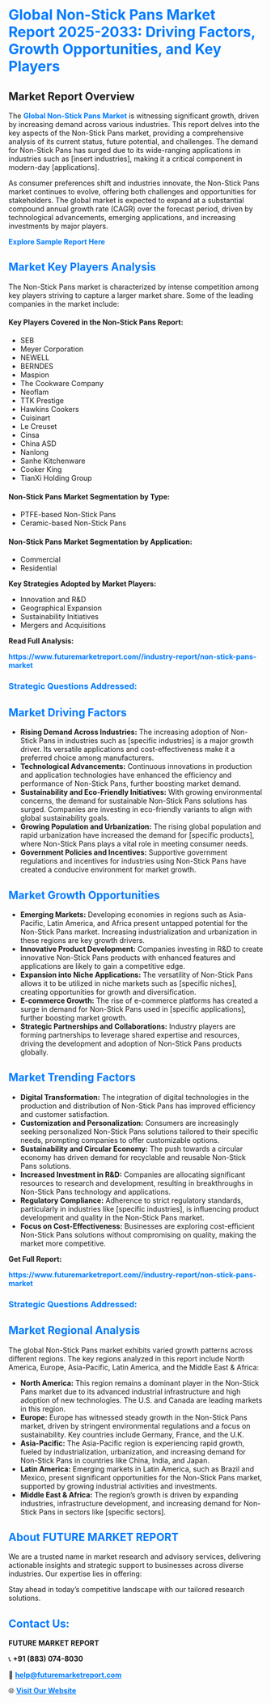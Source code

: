 <h1 style="color: #007BFF;">Global Non-Stick Pans Market Report 2025-2033: Driving Factors, Growth Opportunities, and Key Players</h1>

<section id="overview">
<h2>Market Report Overview</h2>
<p>The <a href="https://www.futuremarketreport.com//industry-report/non-stick-pans-market" style="color: #007BFF; text-decoration: none;"><strong>Global Non-Stick Pans Market</strong></a> is witnessing significant growth, driven by increasing demand across various industries. This report delves into the key aspects of the Non-Stick Pans market, providing a comprehensive analysis of its current status, future potential, and challenges. The demand for Non-Stick Pans has surged due to its wide-ranging applications in industries such as [insert industries], making it a critical component in modern-day [applications].</p>
<p>As consumer preferences shift and industries innovate, the Non-Stick Pans market continues to evolve, offering both challenges and opportunities for stakeholders. The global market is expected to expand at a substantial compound annual growth rate (CAGR) over the forecast period, driven by technological advancements, emerging applications, and increasing investments by major players.</p>
</section>

<section id="overview">
<p><a href="https://www.futuremarketreport.com//request-sample/reportId=85743" style="color: #007BFF; text-decoration: none;"><strong>Explore Sample Report Here</strong></a></p>
</section>

<section id="key-players">
<h2 style="color: #007BFF;">Market Key Players Analysis</h2>
<p>The Non-Stick Pans market is characterized by intense competition among key players striving to capture a larger market share. Some of the leading companies in the market include:</p>
<h4>Key Players Covered in the Non-Stick Pans Report:</h4>
<ul><li>SEB</li><li>Meyer Corporation</li><li>NEWELL</li><li>BERNDES</li><li>Maspion</li><li>The Cookware Company</li><li>Neoflam</li><li>TTK Prestige</li><li>Hawkins Cookers</li><li>Cuisinart</li><li>Le Creuset</li><li>Cinsa</li><li>China ASD</li><li>Nanlong</li><li>Sanhe Kitchenware</li><li>Cooker King</li><li>TianXi Holding Group</li></ul>
<h4>Non-Stick Pans Market Segmentation by Type:</h4>
<ul><li>PTFE-based Non-Stick Pans</li><li>Ceramic-based Non-Stick Pans</li></ul>

<h4>Non-Stick Pans Market Segmentation by Application:</h4>
<ul><li>Commercial</li><li>Residential</li></ul>
<p><strong>Key Strategies Adopted by Market Players:</strong></p>
<ul>
<li>Innovation and R&D</li>
<li>Geographical Expansion</li>
<li>Sustainability Initiatives</li>
<li>Mergers and Acquisitions</li>
</ul>
</section>

<section>
<p><strong>Read Full Analysis: </strong></p><a href="https://www.futuremarketreport.com//industry-report/non-stick-pans-market" style="color: #007BFF; text-decoration: none;"><strong>https://www.futuremarketreport.com//industry-report/non-stick-pans-market</strong></a>
<h3 style="color: #007BFF;">Strategic Questions Addressed:</h3>
</section>

<section id="driving-factors">
<h2 style="color: #007BFF;">Market Driving Factors</h2>
<ul>
<li><strong>Rising Demand Across Industries:</strong> The increasing adoption of Non-Stick Pans in industries such as [specific industries] is a major growth driver. Its versatile applications and cost-effectiveness make it a preferred choice among manufacturers.</li>
<li><strong>Technological Advancements:</strong> Continuous innovations in production and application technologies have enhanced the efficiency and performance of Non-Stick Pans, further boosting market demand.</li>
<li><strong>Sustainability and Eco-Friendly Initiatives:</strong> With growing environmental concerns, the demand for sustainable Non-Stick Pans solutions has surged. Companies are investing in eco-friendly variants to align with global sustainability goals.</li>
<li><strong>Growing Population and Urbanization:</strong> The rising global population and rapid urbanization have increased the demand for [specific products], where Non-Stick Pans plays a vital role in meeting consumer needs.</li>
<li><strong>Government Policies and Incentives:</strong> Supportive government regulations and incentives for industries using Non-Stick Pans have created a conducive environment for market growth.</li>
</ul>
</section>

<section id="growth-opportunities">
<h2 style="color: #007BFF;">Market Growth Opportunities</h2>
<ul>
<li><strong>Emerging Markets:</strong> Developing economies in regions such as Asia-Pacific, Latin America, and Africa present untapped potential for the Non-Stick Pans market. Increasing industrialization and urbanization in these regions are key growth drivers.</li>
<li><strong>Innovative Product Development:</strong> Companies investing in R&D to create innovative Non-Stick Pans products with enhanced features and applications are likely to gain a competitive edge.</li>
<li><strong>Expansion into Niche Applications:</strong> The versatility of Non-Stick Pans allows it to be utilized in niche markets such as [specific niches], creating opportunities for growth and diversification.</li>
<li><strong>E-commerce Growth:</strong> The rise of e-commerce platforms has created a surge in demand for Non-Stick Pans used in [specific applications], further boosting market growth.</li>
<li><strong>Strategic Partnerships and Collaborations:</strong> Industry players are forming partnerships to leverage shared expertise and resources, driving the development and adoption of Non-Stick Pans products globally.</li>
</ul>
</section>

<section id="trending-factors">
<h2 style="color: #007BFF;">Market Trending Factors</h2>
<ul>
<li><strong>Digital Transformation:</strong> The integration of digital technologies in the production and distribution of Non-Stick Pans has improved efficiency and customer satisfaction.</li>
<li><strong>Customization and Personalization:</strong> Consumers are increasingly seeking personalized Non-Stick Pans solutions tailored to their specific needs, prompting companies to offer customizable options.</li>
<li><strong>Sustainability and Circular Economy:</strong> The push towards a circular economy has driven demand for recyclable and reusable Non-Stick Pans solutions.</li>
<li><strong>Increased Investment in R&D:</strong> Companies are allocating significant resources to research and development, resulting in breakthroughs in Non-Stick Pans technology and applications.</li>
<li><strong>Regulatory Compliance:</strong> Adherence to strict regulatory standards, particularly in industries like [specific industries], is influencing product development and quality in the Non-Stick Pans market.</li>
<li><strong>Focus on Cost-Effectiveness:</strong> Businesses are exploring cost-efficient Non-Stick Pans solutions without compromising on quality, making the market more competitive.</li>
</ul>
</section>

<section>
<p><strong>Get Full Report: </strong></p><a href="https://www.futuremarketreport.com//industry-report/non-stick-pans-market" style="color: #007BFF; text-decoration: none;"><strong>https://www.futuremarketreport.com//industry-report/non-stick-pans-market</strong></a>
<h3 style="color: #007BFF;">Strategic Questions Addressed:</h3>
</section>


<section id="regional-analysis">
<h2 style="color: #007BFF;">Market Regional Analysis</h2>
<p>The global Non-Stick Pans market exhibits varied growth patterns across different regions. The key regions analyzed in this report include North America, Europe, Asia-Pacific, Latin America, and the Middle East & Africa:</p>
<ul>
<li><strong>North America:</strong> This region remains a dominant player in the Non-Stick Pans market due to its advanced industrial infrastructure and high adoption of new technologies. The U.S. and Canada are leading markets in this region.</li>
<li><strong>Europe:</strong> Europe has witnessed steady growth in the Non-Stick Pans market, driven by stringent environmental regulations and a focus on sustainability. Key countries include Germany, France, and the U.K.</li>
<li><strong>Asia-Pacific:</strong> The Asia-Pacific region is experiencing rapid growth, fueled by industrialization, urbanization, and increasing demand for Non-Stick Pans in countries like China, India, and Japan.</li>
<li><strong>Latin America:</strong> Emerging markets in Latin America, such as Brazil and Mexico, present significant opportunities for the Non-Stick Pans market, supported by growing industrial activities and investments.</li>
<li><strong>Middle East & Africa:</strong> The region’s growth is driven by expanding industries, infrastructure development, and increasing demand for Non-Stick Pans in sectors like [specific sectors].</li>
</ul>
</section>

<footer>
<h2 style="color: #007BFF;">About FUTURE MARKET REPORT</h2>
<p>We are a trusted name in market research and advisory services, delivering actionable insights and strategic support to businesses across diverse industries. Our expertise lies in offering:</p>

<p>Stay ahead in today’s competitive landscape with our tailored research solutions.</p>

<h2 style="color: #007BFF;">Contact Us:</h2>
<p><strong>FUTURE MARKET REPORT</strong></p>
<p>📞 <strong>+91 (883) 074-8030</strong></p>
<p>📧 <strong><a href="mailto:help@futuremarketreport.com" style="color: #007BFF;">help@futuremarketreport.com</a></strong></p>
<p>🌐 <strong><a href="https://www.futuremarketreport.com/" style="color: #007BFF;">Visit Our Website</a></strong></p>
</footer>